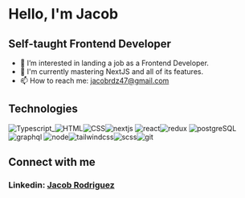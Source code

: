 # Hello, I'm Jacob 
## Self-taught Frontend Developer

- 👀 I’m interested in landing a job as a Frontend Developer.
- 🌱 I'm currently mastering NextJS and all of its features.
- 📫 How to reach me: jacobrdz47@gmail.com

## Technologies
![Typescript_](https://user-images.githubusercontent.com/70309225/182934568-3a0a8c63-f023-490b-a50e-a3c0fb7a7ee3.png)![HTML](https://user-images.githubusercontent.com/70309225/182934005-e46610aa-7e4f-46d9-8502-d0b3343d7fe4.png)![CSS](https://user-images.githubusercontent.com/70309225/182934767-33b828be-8b16-4aba-8492-c5d86a970244.png)![nextjs](https://user-images.githubusercontent.com/70309225/182936517-51897833-9b37-4a25-852f-5d482d4e3490.png)
![react](https://user-images.githubusercontent.com/70309225/182934053-d63740d6-89d1-4941-add3-c2e0ef348cdf.png)![redux](https://user-images.githubusercontent.com/70309225/182936343-818e95e9-505e-4f98-912c-81c31dac6944.png)
![postgreSQL](https://user-images.githubusercontent.com/70309225/182936249-2a2b9b0b-6f47-4204-968b-175d35dcbc81.png)![graphql](https://user-images.githubusercontent.com/70309225/182935604-2805a1a3-102b-4b6c-92db-4382b5433b52.png)
![node](https://user-images.githubusercontent.com/70309225/182935920-75626d3c-5c16-40d0-8b0f-64294ffe70ef.png)![tailwindcss](https://user-images.githubusercontent.com/70309225/182934068-4d574881-17a6-425b-9d44-b7d7e615deda.png)![scss](https://user-images.githubusercontent.com/70309225/182934075-e3f557e9-f19a-46d1-9fba-678a50039305.png)![git](https://user-images.githubusercontent.com/70309225/182934029-5f3a66a7-2178-4448-b1f0-71be3f5913ad.png)

## Connect with me
### Linkedin: [Jacob Rodriguez](https://www.linkedin.com/in/jacob-rodriguez-9112741b7/)


